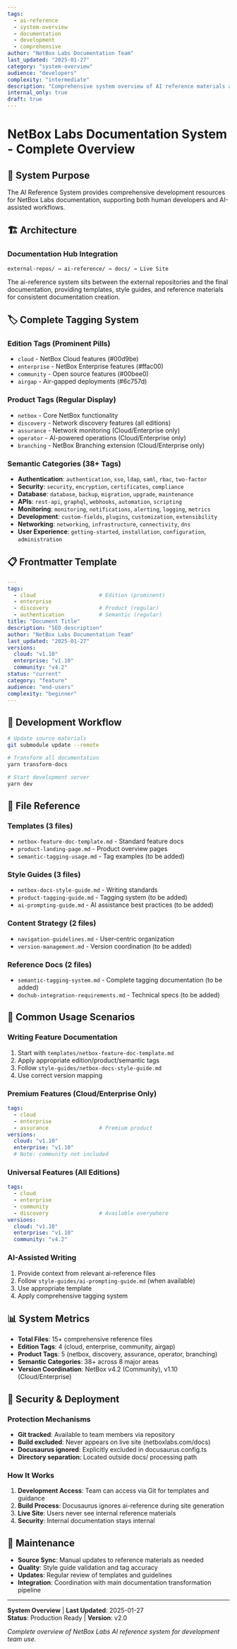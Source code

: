 ```yaml
---
tags:
  - ai-reference
  - system-overview
  - documentation
  - development
  - comprehensive
author: "NetBox Labs Documentation Team"
last_updated: "2025-01-27"
category: "system-overview"
audience: "developers"
complexity: "intermediate"
description: "Comprehensive system overview of AI reference materials and documentation system"
internal_only: true
draft: true
---
```


# NetBox Labs Documentation System - Complete Overview

## 🎯 System Purpose

The AI Reference System provides comprehensive development resources for NetBox Labs documentation, supporting both human developers and AI-assisted workflows.

## 🏗️ Architecture

### Documentation Hub Integration
```
external-repos/ → ai-reference/ → docs/ → Live Site
```

The ai-reference system sits between the external repositories and the final documentation, providing templates, style guides, and reference materials for consistent documentation creation.

## 🏷️ Complete Tagging System

### Edition Tags (Prominent Pills)
- `cloud` - NetBox Cloud features (#00d9be)
- `enterprise` - NetBox Enterprise features (#ffac00)  
- `community` - Open source features (#00bee0)
- `airgap` - Air-gapped deployments (#6c757d)

### Product Tags (Regular Display)
- `netbox` - Core NetBox functionality
- `discovery` - Network discovery features (all editions)
- `assurance` - Network monitoring (Cloud/Enterprise only)
- `operator` - AI-powered operations (Cloud/Enterprise only)
- `branching` - NetBox Branching extension (Cloud/Enterprise only)

### Semantic Categories (38+ Tags)
- **Authentication**: `authentication`, `sso`, `ldap`, `saml`, `rbac`, `two-factor`
- **Security**: `security`, `encryption`, `certificates`, `compliance`
- **Database**: `database`, `backup`, `migration`, `upgrade`, `maintenance`
- **APIs**: `rest-api`, `graphql`, `webhooks`, `automation`, `scripting`
- **Monitoring**: `monitoring`, `notifications`, `alerting`, `logging`, `metrics`
- **Development**: `custom-fields`, `plugins`, `customization`, `extensibility`
- **Networking**: `networking`, `infrastructure`, `connectivity`, `dns`
- **User Experience**: `getting-started`, `installation`, `configuration`, `administration`

## 📋 Frontmatter Template

```yaml
---
tags:
  - cloud                    # Edition (prominent)
  - enterprise
  - discovery                # Product (regular)
  - authentication           # Semantic (regular)
title: "Document Title"
description: "SEO description"
author: "NetBox Labs Documentation Team"
last_updated: "2025-01-27"
versions:
  cloud: "v1.10"
  enterprise: "v1.10"
  community: "v4.2"
status: "current"
category: "feature"
audience: "end-users"
complexity: "beginner"
---
```

## 🚀 Development Workflow

```bash
# Update source materials
git submodule update --remote

# Transform all documentation
yarn transform-docs

# Start development server
yarn dev
```

## 📁 File Reference

### Templates (3 files)
- `netbox-feature-doc-template.md` - Standard feature docs
- `product-landing-page.md` - Product overview pages
- `semantic-tagging-usage.md` - Tag examples (to be added)

### Style Guides (3 files)
- `netbox-docs-style-guide.md` - Writing standards
- `product-tagging-guide.md` - Tagging system (to be added)
- `ai-prompting-guide.md` - AI assistance best practices (to be added)

### Content Strategy (2 files)
- `navigation-guidelines.md` - User-centric organization
- `version-management.md` - Version coordination (to be added)

### Reference Docs (2 files)
- `semantic-tagging-system.md` - Complete tagging documentation (to be added)
- `dochub-integration-requirements.md` - Technical specs (to be added)

## 🎯 Common Usage Scenarios

### Writing Feature Documentation
1. Start with `templates/netbox-feature-doc-template.md`
2. Apply appropriate edition/product/semantic tags
3. Follow `style-guides/netbox-docs-style-guide.md`
4. Use correct version mapping

### Premium Features (Cloud/Enterprise Only)
```yaml
tags:
  - cloud
  - enterprise
  - assurance                # Premium product
versions:
  cloud: "v1.10"
  enterprise: "v1.10"
  # Note: community not included
```

### Universal Features (All Editions)
```yaml
tags:
  - cloud
  - enterprise
  - community
  - discovery                # Available everywhere
versions:
  cloud: "v1.10"
  enterprise: "v1.10"
  community: "v4.2"
```

### AI-Assisted Writing
1. Provide context from relevant ai-reference files
2. Follow `style-guides/ai-prompting-guide.md` (when available)
3. Use appropriate template
4. Apply comprehensive tagging system

## 📊 System Metrics

- **Total Files**: 15+ comprehensive reference files
- **Edition Tags**: 4 (cloud, enterprise, community, airgap)
- **Product Tags**: 5 (netbox, discovery, assurance, operator, branching)
- **Semantic Categories**: 38+ across 8 major areas
- **Version Coordination**: NetBox v4.2 (Community), v1.10 (Cloud/Enterprise)

## 🔧 Security & Deployment

### Protection Mechanisms
- **Git tracked**: Available to team members via repository
- **Build excluded**: Never appears on live site (netboxlabs.com/docs)
- **Docusaurus ignored**: Explicitly excluded in docusaurus.config.ts
- **Directory separation**: Located outside docs/ processing path

### How It Works
1. **Development Access**: Team can access via Git for templates and guidance
2. **Build Process**: Docusaurus ignores ai-reference during site generation
3. **Live Site**: Users never see internal reference materials
4. **Security**: Internal documentation stays internal

## 🔧 Maintenance

- **Source Sync**: Manual updates to reference materials as needed
- **Quality**: Style guide validation and tag accuracy
- **Updates**: Regular review of templates and guidelines
- **Integration**: Coordination with main documentation transformation pipeline

---

**System Overview** | **Last Updated**: 2025-01-27  
**Status**: Production Ready | **Version**: v2.0

*Complete overview of NetBox Labs AI reference system for development team use.* 